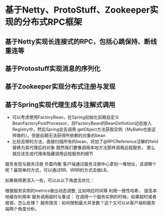 # 基于Netty、ProtoStuff、Zookeeper实现的分布式RPC框架
## 基于Netty实现长连接式的RPC，包括心跳保持、断线重连等
## 基于Protostuff实现消息的序列化
## 基于Zookeeper实现分布式注册与发现
## 基于Spring实现代理生成与注解式调用
- 可以考虑使用FactoryBean，在Spring初始化前期自定义BeanFactoryPostProcessor，将FactoryBean的BeanDefinition动态放入Registry中，然后Spring会去调用
getObject方法获取实例（MyBatis也是这样做的）。但是前期无法获得所依赖的对象的bean
- 比较丑陋的方法，直接扫描所有的bean，将加了@RPCReference注解的field替换为其代理后的对象
既然我们要像调用本地方法那样调用远程服务， 那么就应该生成代理来隐藏调用远程服务的细节

服务发现与服务注册
负载均衡
客户端通过服务注册中心拿到一堆地址，该调哪个呢？最简单的方式，可以通过RR、WRR的方式去做LB。

如果做得更深入一些，可以从以下角度去优化：

根据服务实例的metrics做出动态调整, 比如响应时间等
利用一致性哈希， 提高本地缓存利用率
服务调用超时与重试： 在调用一个服务实例的时候，如果超时或者报错，怎么处理？
服务限流：如何限制最大并发数？这个又可以从客户端和服务端两个角度分析。

